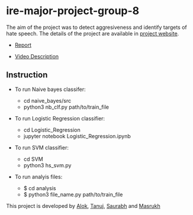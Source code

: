 # ire-major-project-group-8
The aim of the project was to detect aggresiveness and identify targets of hate speech. The details of the project are available in [project website](https://tanuj208.github.io).

* [Report](https://docs.google.com/document/d/1ZAeeXgH-o0BqZQQ_bXd2bU_YybnNCWLg1EuGOFda36M/edit?usp=sharing)

* [Video Description]()

## Instruction
- To run Naive bayes classifer:
	- cd naive_bayes/src
	- python3 nb_clf.py path/to/train_file

- To run Logistic Regression classifier:
	- cd Logistic_Regression
	- jupyter notebook Logistic_Regression.ipynb

- To run SVM classifier:
	- cd SVM
	- python3 hs_svm.py

- To run analyis files:
	- $ cd analysis
	- $ python3 file_name.py path/to/train_file

This project is developed by [Alok](https://github.com/alokkar), [Tanuj](https://github.com/tanuj208), [Saurabh](https://github.com/saurabh-ramola) and [Masrukh](https://github.com/mushroomgenie)